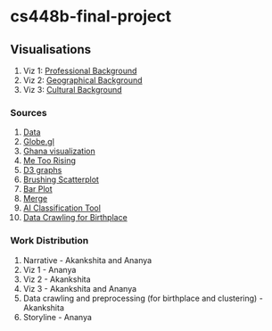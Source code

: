 # cs448b-final-project

## Visualisations
1. Viz 1: [Professional Background](https://cs448b-final-project-eeb9e.web.app/professions.html)
2. Viz 2: [Geographical Background](https://cs448b-final-project-eeb9e.web.app/birthplaces.html)
3. Viz 3: [Cultural Background](https://cs448b-final-project-eeb9e.web.app/scatterplot.html)

### Sources
1. [Data](https://www.kaggle.com/rounakbanik/the-movies-dataset)
2. [Globe.gl](https://github.com/vasturiano/globe.gl)
3. [Ghana visualization](https://ghanadatastuff.com/post/comtradr_data_in_javascript/)
4. [Me Too Rising](https://metoorising.withgoogle.com/)
5. [D3 graphs](https://d3-graph-gallery.com/scatter.html)
6. [Brushing Scatterplot](https://d3-graph-gallery.com/graph/interactivity_brush.html)
7. [Bar Plot](https://d3-graph-gallery.com/barplot)
8. [Merge](https://stackoverflow.com/questions/47066905/d3-merge-function) 
9. [AI Classification Tool](ai-classification.py)
10. [Data Crawling for Birthplace](data-preprocess)

### Work Distribution 
1. Narrative - Akankshita and Ananya
2. Viz 1 - Ananya
3. Viz 2 - Akankshita
4. Viz 3 - Akankshita and Ananya 
5. Data crawling and preprocessing (for birthplace and clustering) - Akankshita
6. Storyline - Ananya
